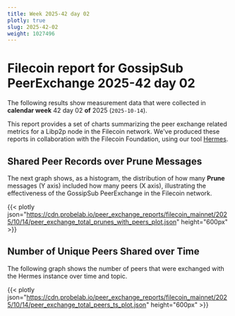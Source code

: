 ```yaml
---
title: Week 2025-42 day 02
plotly: true
slug: 2025-42-02
weight: 1027496
---
```


# Filecoin report for GossipSub PeerExchange 2025-42 day 02

The following results show measurement data that were collected in **calendar week** 42  day 02 **of** 
2025 (`2025-10-14`).

This report provides a set of charts summarizing the peer exchange related metrics for a Libp2p node in the Filecoin network.
We've produced these reports in collaboration with the Filecoin Foundation, using our tool [Hermes](/tools/hermes/).

## Shared Peer Records over Prune Messages
The next graph shows, as a histogram, the distribution of how many **Prune** messages (Y axis) included how many peers (X axis), 
illustrating the effectiveness of the GossipSub PeerExchange in the Filecoin network.

{{< plotly json="https://cdn.probelab.io/peer_exchange_reports/filecoin_mainnet/2025/10/14/peer_exchange_total_prunes_with_peers_plot.json" height="600px" >}}

## Number of Unique Peers Shared over Time
The following graph shows the number of peers that were exchanged with the Hermes instance over time and topic.

{{< plotly json="https://cdn.probelab.io/peer_exchange_reports/filecoin_mainnet/2025/10/14/peer_exchange_total_peers_ts_plot.json" height="600px" >}}